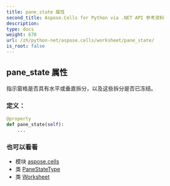 ```yaml
---
title: pane_state 属性
second_title: Aspose.Cells for Python via .NET API 参考资料
description:
type: docs
weight: 670
url: /zh/python-net/aspose.cells/worksheet/pane_state/
is_root: false
---
```

## pane_state 属性

指示窗格是否具有水平或垂直拆分，以及这些拆分是否已冻结。
### 定义：
```python
@property
def pane_state(self):
    ...
```

### 也可以看看
* 模块 [aspose.cells](../../)
* 类 [PaneStateType](/cells/zh/python-net/aspose.cells/panestatetype)
* 类 [Worksheet](/cells/zh/python-net/aspose.cells/worksheet)

